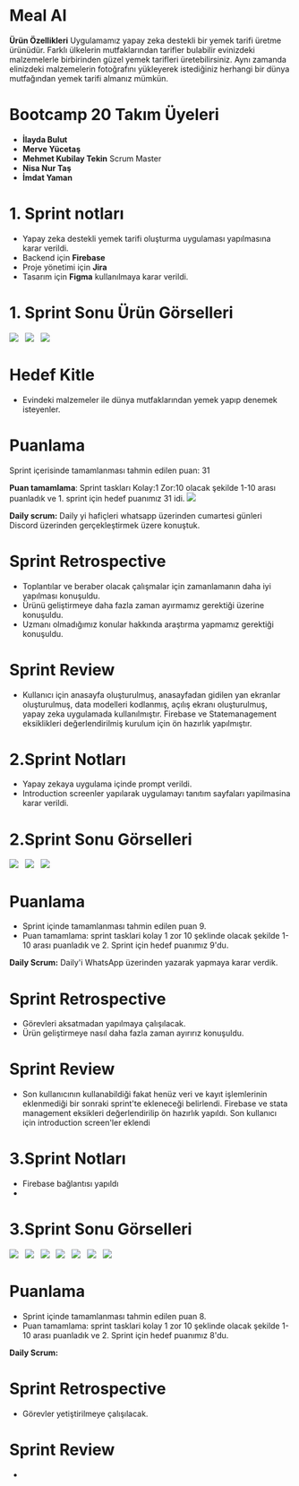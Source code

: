 # Meal AI
**Ürün Özellikleri**
Uygulamamız yapay zeka destekli bir yemek tarifi üretme ürünüdür. Farklı ülkelerin mutfaklarından tarifler bulabilir evinizdeki malzemelerle birbirinden güzel yemek tarifleri üretebilirsiniz. Aynı zamanda elinizdeki malzemelerin fotoğrafını yükleyerek istediğiniz herhangi bir dünya mutfağından yemek tarifi almanız mümkün.

# Bootcamp 20 Takım Üyeleri

- **İlayda Bulut**
- **Merve Yücetaş**
- **Mehmet Kubilay Tekin** Scrum Master
- **Nisa Nur Taş**
- **İmdat Yaman**

# 1. Sprint notları
- Yapay zeka destekli yemek tarifi oluşturma uygulaması yapılmasına karar verildi.
- Backend için **Firebase**
- Proje yönetimi için **Jira**
- Tasarım için **Figma** kullanılmaya karar verildi.

# 1. Sprint Sonu Ürün Görselleri 

<img src="https://r.resimlink.com/GVo2e.jpeg">&nbsp;&nbsp;
<img src="https://r.resimlink.com/p4W6AhusCQ.jpeg">&nbsp;&nbsp;
<img src="https://r.resimlink.com/ZnpQOr.jpeg">&nbsp;&nbsp;


# Hedef Kitle
- Evindeki malzemeler ile dünya mutfaklarından yemek yapıp denemek isteyenler.

# Puanlama
Sprint içerisinde tamamlanması tahmin edilen puan: 31

**Puan tamamlama**: Sprint taskları Kolay:1 Zor:10 olacak şekilde 1-10 arası puanladık ve 1. sprint için hedef puanımız 31 idi.
<img src="https://r.resimlink.com/GJfTUw.jpeg">&nbsp;&nbsp;

**Daily scrum:** Daily yi hafiçleri whatsapp üzerinden cumartesi günleri Discord üzerinden gerçekleştirmek üzere konuştuk.

# Sprint Retrospective
- Toplantılar ve beraber olacak çalışmalar için zamanlamanın daha iyi yapılması konuşuldu.
- Ürünü geliştirmeye daha fazla zaman ayırmamız gerektiği üzerine konuşuldu.
- Uzmanı olmadığımız konular hakkında araştırma yapmamız gerektiği konuşuldu.

  
# Sprint Review
- Kullanıcı için anasayfa oluşturulmuş, anasayfadan gidilen yan ekranlar oluşturulmuş, data modelleri kodlanmış, açılış ekranı oluşturulmuş, yapay zeka uygulamada kullanılmıştır. Firebase ve Statemanagement eksiklikleri değerlendirilmiş kurulum için ön hazırlık yapılmıştır.

# 2.Sprint Notları 
- Yapay zekaya uygulama içinde prompt verildi.
- Introduction screenler yapılarak uygulamayı tanıtım sayfaları yapilmasina karar verildi.

# 2.Sprint Sonu Görselleri
<img src="https://i.hizliresim.com/3qicnhd.jpg">&nbsp;&nbsp;
<img src="https://i.hizliresim.com/avvje92.jpg">&nbsp;&nbsp;
<img src="https://i.hizliresim.com/3qicnhd.jpg">&nbsp;&nbsp;



# Puanlama
- Sprint içinde tamamlanması tahmin edilen puan 9. 
- Puan tamamlama: sprint tasklari kolay 1 zor 10 şeklinde olacak şekilde 1-10 arası puanladık ve 2. Sprint için hedef puanımız 9'du.

**Daily Scrum:** Daily'i WhatsApp üzerinden yazarak yapmaya karar verdik.

# Sprint Retrospective
- Görevleri aksatmadan yapılmaya çalışılacak.
- Ürün geliştirmeye nasıl daha fazla zaman ayırırız konuşuldu.

# Sprint Review
- Son kullanıcının kullanabildiği fakat henüz veri ve kayıt işlemlerinin eklenmediği bir sonraki sprint'te ekleneceği belirlendi. Firebase ve stata management eksikleri değerlendirilip ön hazırlık yapıldı. Son kullanıcı için introduction screen'ler eklendi

# 3.Sprint Notları 
- Firebase bağlantısı yapıldı
- 

# 3.Sprint Sonu Görselleri
<img src="https://hizliresim.com/kcw9878">&nbsp;&nbsp;
<img src="https://hizliresim.com/9txa226">&nbsp;&nbsp;
<img src="https://hizliresim.com/82oain4">&nbsp;&nbsp;
<img src="https://hizliresim.com/r8ndhdg">&nbsp;&nbsp;
<img src="https://hizliresim.com/og61a2q">&nbsp;&nbsp;
<img src="https://hizliresim.com/o831jb2">&nbsp;&nbsp;
<img src="https://hizliresim.com/1zaerd1">&nbsp;&nbsp;



# Puanlama
- Sprint içinde tamamlanması tahmin edilen puan 8. 
- Puan tamamlama: sprint tasklari kolay 1 zor 10 şeklinde olacak şekilde 1-10 arası puanladık ve 2. Sprint için hedef puanımız 8'du.

**Daily Scrum:**

# Sprint Retrospective
- Görevler yetiştirilmeye çalışılacak.


# Sprint Review
-

